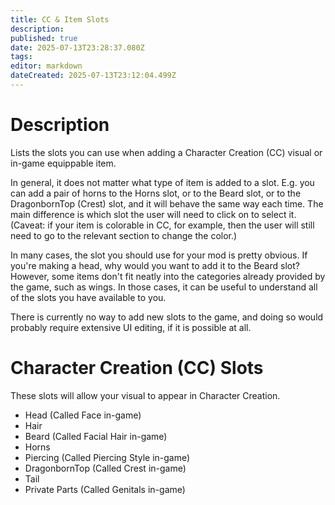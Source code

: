 ```yaml
---
title: CC & Item Slots
description: 
published: true
date: 2025-07-13T23:28:37.080Z
tags: 
editor: markdown
dateCreated: 2025-07-13T23:12:04.499Z
---
```


# Description

Lists the slots you can use when adding a Character Creation (CC) visual or in-game equippable item.

In general, it does not matter what type of item is added to a slot. E.g. you can add a pair of horns to the Horns slot, or to the Beard slot, or to the DragonbornTop (Crest) slot, and it will behave the same way each time. The main difference is which slot the user will need to click on to select it. (Caveat: if your item is colorable in CC, for example, then the user will still need to go to the relevant section to change the color.)

In many cases, the slot you should use for your mod is pretty obvious. If you're making a head, why would you want to add it to the Beard slot? However, some items don't fit neatly into the categories already provided by the game, such as wings. In those cases, it can be useful to understand all of the slots you have available to you.

There is currently no way to add new slots to the game, and doing so would probably require extensive UI editing, if it is possible at all.

# Character Creation (CC) Slots

These slots will allow your visual to appear in Character Creation.

- Head (Called Face in-game)
- Hair
- Beard (Called Facial Hair in-game)
- Horns
- Piercing (Called Piercing Style in-game)
- DragonbornTop (Called Crest in-game)
- Tail
- Private Parts (Called Genitals in-game)